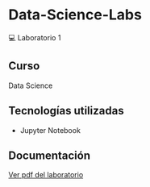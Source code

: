 # Data-Science-Labs
💻 Laboratorio 1
## Curso
Data Science
## Tecnologías utilizadas
- Jupyter Notebook
## Documentación
[Ver pdf del laboratorio](https://github.com/carrillo21108/Data-Science-Labs/blob/Lab1/Lab%201.%20Data%20Science.pdf)
